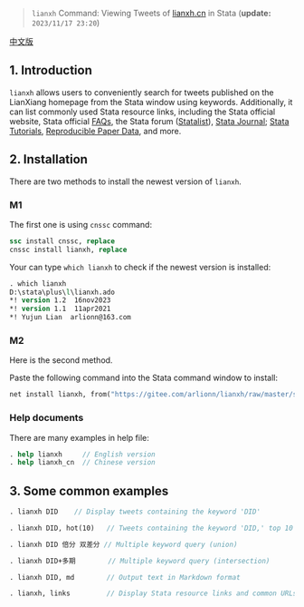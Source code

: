 > `lianxh` Command: Viewing Tweets of [lianxh.cn](https://www.lianxh.cn) in Stata (**update:** `2023/11/17 23:20`)

[中文版](https://github.com/arlionn/lianxh/blob/main/readme_cn.md)

## 1. Introduction

`lianxh` allows users to conveniently search for tweets published on the LianXiang homepage from the Stata window using keywords. Additionally, it can list commonly used Stata resource links, including the Stata official website, Stata official [FAQs](https://www.stata.com/support/faqs/), the Stata forum ([Statalist](https://www.statalist.org/forums/)), [Stata Journal](https://www.lianxh.cn/news/12ffe67d8d8fb.html); [Stata Tutorials](https://www.lianxh.cn/search.html?s=%E6%95%99%E7%A8%8B), [Reproducible Paper Data](https://www.lianxh.cn/news/e87e5976686d5.html), and more.

## 2. Installation

There are two methods to install the newest version of `lianxh`. 

### M1
The first one is using `cnssc` command:
```stata
ssc install cnssc, replace
cnssc install lianxh, replace
```
Your can type `which lianxh` to check if the newest version is installed:
```stata
. which lianxh
D:\stata\plus\l\lianxh.ado
*! version 1.2  16nov2023  
*! version 1.1  11apr2021
*! Yujun Lian  arlionn@163.com
```

### M2
Here is the second method. 

Paste the following command into the Stata command window to install:

```stata
net install lianxh, from("https://gitee.com/arlionn/lianxh/raw/master/src/") replace
```

### Help documents
There are many examples in help file:
```stata
. help lianxh     // English version
. help lianxh_cn  // Chinese version
```

## 3. Some common examples 

```stata
. lianxh DID    // Display tweets containing the keyword 'DID'

. lianxh DID, hot(10)   // Tweets containing the keyword 'DID,' top 10 by views

. lianxh DID 倍分 双差分 // Multiple keyword query (union)

. lianxh DID+多期        // Multiple keyword query (intersection)

. lianxh DID, md        // Output text in Markdown format

. lianxh, links         // Display Stata resource links and common URLs
```
